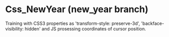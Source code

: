 # Css_NewYear (new_year branch)

Training with CSS3 properties as 'transform-style: preserve-3d', 'backface-visibility: hidden' and JS prosessing coordinates of cursor position.
